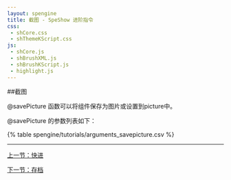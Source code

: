 ```yaml
---
layout: spengine
title: 截图 - SpeShow 进阶指令
css:
 - shCore.css
 - shThemeKScript.css
js:
 - shCore.js
 - shBrushXML.js
 - shBrushKScript.js
 - highlight.js
---
```


##截图

@savePicture 函数可以将组件保存为图片或设置到picture中。

@savePicture 的参数列表如下：

{% table spengine/tutorials/arguments_savepicture.csv %}

**********************************************************************

[上一节：快进](tutorial_advanced_skip.html)

[下一节：存档](tutorial_advanced_save.html)

